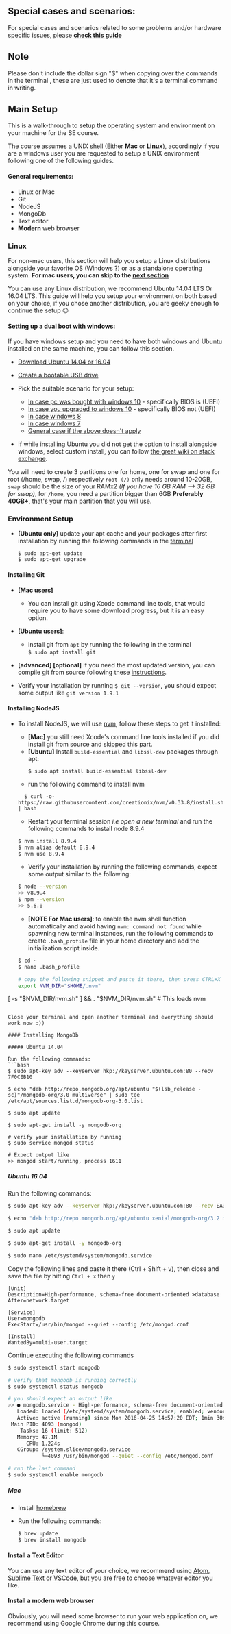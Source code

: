## Special cases and scenarios:
For special cases and scenarios related to some problems and/or hardware specific issues, please [**check this guide**](https://github.com/abdelrahman-elkady/se-tutorial/blob/master/env_tips)

## Note

Please don't include the dollar sign "$" when copying over the commands in the terminal , these are just used to denote that it's a terminal command in writing.

## Main Setup

This is a walk-through to setup the operating system and environment on your machine for the SE course.

The course assumes a UNIX shell (Either **Mac** or **Linux**), accordingly if you are a windows user you are requested to setup a UNIX environment following one of the following guides.

#### General requirements:
- Linux or Mac
- Git
- NodeJS
- MongoDb
- Text editor
- **Modern** web browser


### Linux
For non-mac users, this section will help you setup a Linux distributions alongside your favorite OS (Windows ?) or as a standalone operating system. **For mac users, you can skip to the [next section](#environment-setup)**

You can use any Linux distribution, we recommend Ubuntu 14.04 LTS Or 16.04 LTS. This guide will help you setup your environment on both based on your choice, if you chose another distribution, you are geeky enough to continue the setup :wink:


#### Setting up a dual boot with windows:
If you have windows setup and you need to have both windows and Ubuntu installed on the same machine, you can follow this section.

- [Download Ubuntu 14.04 or 16.04](https://www.ubuntu.com/desktop)
- [Create a bootable USB drive](http://www.everydaylinuxuser.com/2015/11/how-to-create-ubuntu-1510-usb-drive.html)
- Pick the suitable scenario for your setup:
    - [In case pc was bought with windows 10](http://www.everydaylinuxuser.com/2015/11/how-to-install-ubuntu-linux-alongside.html) - specifically BIOS is (UEFI)
    - [In case you upgraded to windows 10](http://www.everydaylinuxuser.com/2015/11/how-to-install-ubuntu-linux-alongside_8.html) - specifically BIOS not (UEFI)
    - [In case windows 8](http://www.everydaylinuxuser.com/2014/05/install-ubuntu-1404-alongside-windows.html)
    - [In case windows 7](http://linux.about.com/od/LinuxNewbieDesktopGuide/ss/The-Ultimate-Windows-7-And-Ubuntu-Linux-Dual-Boot-Guide.htm)
    - [General case if the above doesn't apply](https://help.ubuntu.com/community/WindowsDualBoot)

- If while installing Ubuntu you did not get the option to install alongside windows, select custom install, you can follow [the great wiki on stack exchange](http://askubuntu.com/questions/343268/how-to-use-manual-partitioning-during-installation).     

 You will need to create 3 partitions one for home, one for swap and one for root (/home, swap, /) respectively `root (/)` only needs around 10-20GB, `swap` should be the size of your RAMx2 _(If you have 16 GB RAM --> 32 GB for swap)_, for `/home`, you need a partition bigger than 6GB **Preferably 40GB+**, that's your main partition that you will use.

### Environment Setup
- **[Ubuntu only]** update your apt cache and your packages after first installation by running the following commands in the [terminal](http://askubuntu.com/questions/183775/how-do-i-open-a-terminal)
  </br>
  ```
  $ sudo apt-get update
  $ sudo apt-get upgrade
  ```

#### Installing Git
- **[Mac users]**
  - You can install git using Xcode command line tools, that would require you to have some download progress, but it is an easy option.
- **[Ubuntu users]**:
  - install git from `apt` by running the following in the terminal </br>
  `$ sudo apt install git`
- **[advanced] [optional]** If you need the most updated version, you can compile git from source following these [instructions](https://www.digitalocean.com/community/tutorials/how-to-install-git-on-ubuntu-16-04#how-to-install-git-from-source).

- Verify your installation by running `$ git --version`, you should expect some output like `git version 1.9.1`

#### Installing NodeJS
- To install NodeJS, we will use [nvm](https://github.com/creationix/nvm), follow these steps to get it installed:
  - **[Mac]** you still need Xcode's command line tools installed if you did install git from source and skipped this part.
  - **[Ubuntu]** Install `build-essential` and `libssl-dev` packages through apt:    
    ```
    $ sudo apt install build-essential libssl-dev
    ```
  - run the following command to install nvm    
  ```
    $ curl -o- https://raw.githubusercontent.com/creationix/nvm/v0.33.8/install.sh | bash
  ```
  - Restart your terminal session _i.e open a new terminal_ and run the following commands to install node 8.9.4    
  ```bash
  $ nvm install 8.9.4    
  $ nvm alias default 8.9.4    
  $ nvm use 8.9.4 
  ```    
  
  - Verify your installation by running the following commands, expect some output similar to the following:
  ```bash
  $ node --version
  >> v8.9.4
  $ npm --version
  >> 5.6.0
  ```
  
  - **[NOTE For Mac users]**: to enable the nvm shell function automatically and avoid having `nvm: command not found` while spawning new terminal instances, run the following commands to create `.bash_profile` file in your home directory and add the initialization script inside.    
  ```bash
  $ cd ~
  $ nano .bash_profile
  
  # copy the following snippet and paste it there, then press CTRL+X followed by Y then Enter to save the file
  export NVM_DIR="$HOME/.nvm"
[ -s "$NVM_DIR/nvm.sh" ] && . "$NVM_DIR/nvm.sh" # This loads nvm
  ```
  
  Close your terminal and open another terminal and everything should work now :))

#### Installing MongoDb

##### Ubuntu 14.04

Run the following commands:
```bash
$ sudo apt-key adv --keyserver hkp://keyserver.ubuntu.com:80 --recv 7F0CEB10

$ echo "deb http://repo.mongodb.org/apt/ubuntu "$(lsb_release -sc)"/mongodb-org/3.0 multiverse" | sudo tee /etc/apt/sources.list.d/mongodb-org-3.0.list

$ sudo apt update

$ sudo apt-get install -y mongodb-org

# verify your installation by running
$ sudo service mongod status

# Expect output like
>> mongod start/running, process 1611
```

##### Ubuntu 16.04
Run the following commands:
```bash
$ sudo apt-key adv --keyserver hkp://keyserver.ubuntu.com:80 --recv EA312927

$ echo "deb http://repo.mongodb.org/apt/ubuntu xenial/mongodb-org/3.2 multiverse" | sudo tee /etc/apt/sources.list.d/mongodb-org-3.2.list

$ sudo apt update

$ sudo apt-get install -y mongodb-org

$ sudo nano /etc/systemd/system/mongodb.service
```
Copy the following lines and paste it there (Ctrl + Shift + v), then close and save the file by hitting `Ctrl + x` then `y`

```
[Unit]
Description=High-performance, schema-free document-oriented >database
After=network.target

[Service]
User=mongodb
ExecStart=/usr/bin/mongod --quiet --config /etc/mongod.conf

[Install]
WantedBy=multi-user.target
```

Continue executing the following commands
```bash
$ sudo systemctl start mongodb

# verify that mongodb is running correctly
$ sudo systemctl status mongodb

# you should expect an output like
>> ● mongodb.service - High-performance, schema-free document-oriented database
   Loaded: loaded (/etc/systemd/system/mongodb.service; enabled; vendor preset: enabled)
   Active: active (running) since Mon 2016-04-25 14:57:20 EDT; 1min 30s ago
 Main PID: 4093 (mongod)
    Tasks: 16 (limit: 512)
   Memory: 47.1M
      CPU: 1.224s
   CGroup: /system.slice/mongodb.service
           └─4093 /usr/bin/mongod --quiet --config /etc/mongod.conf

# run the last command
$ sudo systemctl enable mongodb
```


##### Mac

- Install [homebrew](http://brew.sh/)
- Run the following commands:    

  ```bash
  $ brew update
  $ brew install mongodb
  ```

#### Install a Text Editor
You can use any text editor of your choice, we recommend using [Atom](https://atom.io/), [Sublime Text](https://www.sublimetext.com/) or [VSCode](https://code.visualstudio.com/), but you are free to choose whatever editor you like.

#### Install a modern web browser
Obviously, you will need some browser to run your web application on, we recommend using Google Chrome during this course.

